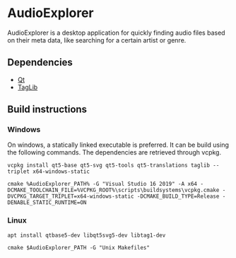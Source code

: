 # AudioExplorer

AudioExplorer is a desktop application for quickly finding audio files based on their meta data, like searching for a certain artist or genre.

## Dependencies

- [Qt](https://www.qt.io/)
- [TagLib](https://taglib.org/)

## Build instructions

### Windows

On windows, a statically linked executable is preferred. It can be build using the following commands. The dependencies are retrieved through vcpkg.

```console
vcpkg install qt5-base qt5-svg qt5-tools qt5-translations taglib --triplet x64-windows-static

cmake %AudioExplorer_PATH% -G "Visual Studio 16 2019" -A x64 -DCMAKE_TOOLCHAIN_FILE=%VCPKG_ROOT%\scripts\buildsystems\vcpkg.cmake -DVCPKG_TARGET_TRIPLET=x64-windows-static -DCMAKE_BUILD_TYPE=Release -DENABLE_STATIC_RUNTIME=ON
```

### Linux

```console
apt install qtbase5-dev libqt5svg5-dev libtag1-dev

cmake $AudioExplorer_PATH -G "Unix Makefiles"
```
